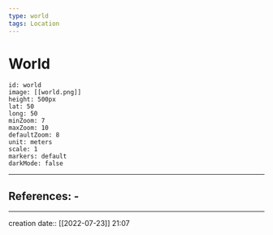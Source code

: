 ```yaml
---
type: world
tags: Location
---
```


# World 
```leaflet
id: world
image: [[world.png]]
height: 500px
lat: 50
long: 50
minZoom: 7
maxZoom: 10
defaultZoom: 8
unit: meters
scale: 1
markers: default
darkMode: false
```
___ 
## References: - 
--- 
creation date:: [[2022-07-23]] 21:07